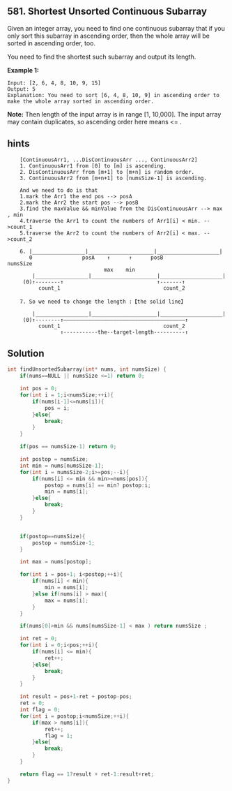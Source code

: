 ## 581. Shortest Unsorted Continuous Subarray
Given an integer array, you need to find one continuous subarray that if you only sort this subarray in ascending order, then the whole array will be sorted in ascending order, too.

You need to find the shortest such subarray and output its length.

**Example 1:**
```
Input: [2, 6, 4, 8, 10, 9, 15]
Output: 5
Explanation: You need to sort [6, 4, 8, 10, 9] in ascending order to make the whole array sorted in ascending order.
```
**Note:**
Then length of the input array is in range [1, 10,000].
The input array may contain duplicates, so ascending order here means <= .

## hints
```
    [ContinuousArr1, ...DisContinuousArr ..., ContinuousArr2]
    1. ContinuousArr1 from [0] to [m] is ascending.
    2. DisContinuousArr from [m+1] to [m+n] is random order.
    3. ContinuousArr2 from [m+n+1] to [numsSize-1] is ascending.

    And we need to do is that
    1.mark the Arr1 the end pos --> posA
    2.mark the Arr2 the start pos --> posB
    3.find the maxValue && minValue from the DisContinuousArr --> max , min
    4.traverse the Arr1 to count the numbers of Arr1[i] < min. -->count_1
    5.traverse the Arr2 to count the numbers of Arr2[i] < max. -->count_2

    6. |_________________|_____________________|____________________|
       0                posA    ↑      ↑      posB               numsSize
                               max    min
        |_________________|_____________________|____________________|
     (0)↑--------↑                              ↑-------↑
          count_1                                 count_2

    7. So we need to change the length :【the solid line】

        |_________________|_____________________|____________________|
     (0)↑--------↑———————————————————————————————————————↑
          count_1                                 count_2
                 ↑-----------the--target-length----------↑

```

## Solution

``` c
int findUnsortedSubarray(int* nums, int numsSize) {
    if(nums==NULL || numsSize <=1) return 0;

    int pos = 0;
    for(int i = 1;i<numsSize;++i){
        if(nums[i-1]<=nums[i]){
            pos = i;
        }else{
            break;
        }
    }

    if(pos == numsSize-1) return 0;

    int postop = numsSize;
    int min = nums[numsSize-1];
    for(int i = numsSize-2;i>=pos;--i){
        if(nums[i] <= min && min>=nums[pos]){
            postop = nums[i] == min? postop:i;
            min = nums[i];
        }else{
            break;
        }
    }


    if(postop==numsSize){
        postop = numsSize-1;
    }

    int max = nums[postop];

    for(int i = pos+1; i<postop;++i){
        if(nums[i] < min){
            min = nums[i];
        }else if(nums[i] > max){
            max = nums[i];
        }
    }

    if(nums[0]>min && nums[numsSize-1] < max ) return numsSize ;

    int ret = 0;
    for(int i = 0;i<pos;++i){
        if(nums[i] <= min){
            ret++;
        }else{
            break;
        }
    }

    int result = pos+1-ret + postop-pos;
    ret = 0;
    int flag = 0;
    for(int i = postop;i<numsSize;++i){
        if(max > nums[i]){
            ret++;
            flag = 1;
        }else{
            break;
        }
    }

    return flag == 1?result + ret-1:result+ret;
}
```